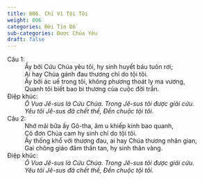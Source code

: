 ```yaml
---
title: 806. Chỉ Vì Tội Tôi
weight: 806
categories: Đời Tín Đồ
sub-categories: Được Chúa Yêu
draft: false
---
```

<dl><dt>Câu 1:</dt><dd data-verse="1">Ấy bởi Cứu Chúa yêu tôi, hy sinh huyết báu tuôn rơi; <br/>Ai hay Chúa gánh đau thương chỉ do tội tôi. <br/>Ấy bởi ác uế trong tôi, không phương thoát ly ma vương, <br/>Quanh tôi biết bao bi thương của cuộc đời trần. </dd><dt>Điệp khúc:</dt><dd data-chorus="1"><em>Ô Vua Jê-sus là Cứu Chúa. Trong Jê-sus tôi được giải cứu. <br/>Yêu tôi Jê-sus đã chết thế, Đền chuộc tội tôi. </em></dd><dt>Câu 2:</dt><dd data-verse="2">Nhớ mãi bữa ấy Gô-tha, âm u khiếp kinh bao quanh, <br/>Cô đơn Chúa cam hy sinh chỉ do tội tôi. <br/>Ấy thống khổ với thương đau, ai hay Chúa thương nhân gian, <br/>Gai chông giáo đâm thân tan, hy sinh thân vàng. </dd><dt>Điệp khúc:</dt><dd data-chorus="1"><em>Ô Vua Jê-sus là Cứu Chúa. Trong Jê-sus tôi được giải cứu. <br/>Yêu tôi Jê-sus đã chết thế, Đền chuộc tội tôi. </em></dd></dl>